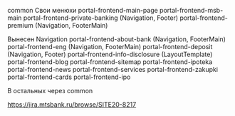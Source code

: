 common
Свои менюхи
portal-frontend-main-page
portal-frontend-msb-main
portal-frontend-private-banking (Navigation, Footer)
portal-frontend-premium (Navigation, FooterMain)

Вынесен Navigation
portal-frontend-about-bank (Navigation, FooterMain)
portal-frontend-eng (Navigation, FooterMain)
portal-frontend-deposit (Navigation, Footer)
portal-frontend-info-disclosure (LayoutTemplate)
portal-frontend-blog
portal-frontend-sitemap
portal-frontend-ipoteka
portal-frontend-news
portal-frontend-services
portal-frontend-zakupki
portal-frontend-cards
portal-frontend-ipo

В остальных через common

https://jira.mtsbank.ru/browse/SITE20-8217

